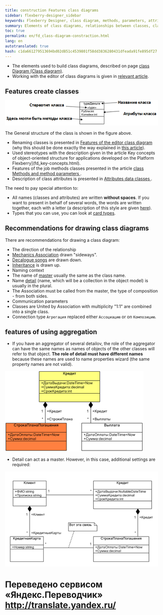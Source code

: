 ```yaml
--- 
title: construction Features class diagrams 
sidebar: flexberry-designer_sidebar 
keywords: Flexberry Designer, class diagram, methods, parameters, attributes, Association, aggregation, composition, map types, inheritance, master, detail 
summary: Elements of class diagrams, relationships between classes, class structure 
toc: true 
permalink: en/fd_class-diagram-constraction.html 
lang: en 
autotranslated: true 
hash: c1da661279513694bd02d851c4539801f58dd3836280431dfeada91fe895df27 
--- 
```


* The elements used to build class diagrams, described on page [class Diagram (Class diagram)](fd_class-diagram.html). 
* Working with the editor of class diagrams is given in [relevant article](fd_class-diagram-editor-features-work.html). 

## Features create classes 

![](/images/pages/products/flexberry-designer/class-diagram/structure-of-class.png) 

The General structure of the class is shown in the figure above. 

* Renaming classes is presented in [Features of the editor class diagram](fd_class-diagram-editor-features-work.html) (why this should be done exactly the way explained in [this article](fd_recommended-structure-repository.html)). 
* Used stereotypes with the description given in the article Key concepts of object-oriented structure for applications developed on the Platform Flexberry](fd_key-concepts.html). 
* Features of the job methods classes presented in the article [class Methods and method parameters ](fd_methods-parameters.html). 
* Description of class attributes is presented in [Attributes data classes ](fo_attributes-class-data.html). 

The need to pay special attention to: 

* All names (classes and attributes) are written **without spaces**. If you want to present in behalf of several words, the words are written together, each with a letter (a description of this style are given [here](http://ru.wikipedia.org/wiki/CamelCase)). 
* Types that you can use, you can look at [card types](fd_types-map.html). 

## Recommendations for drawing class diagrams 

There are recommendations for drawing a class diagram: 

* The direction of the relationship 
* [Mechanics Association](fd_master-association.html) drawn "sideways". 
* [Decalogue songs](fo_detail-associations-properties.html) are drawn down. 
* [Inheritance](fd_inheritance.html) is drawn up. 
* Naming context 
* The name of [master](fd_key-concepts.html) usually the same as the class name. 
* Name [detail](fd_key-concepts.html) (name, which will be a collection in the object model) is usually in the plural. 
* The Association must be called from the master, the type of composition - from both sides. 
* Communication parameters 
* Classes are United by Association with multiplicity "1:1" are combined into a single class. 
* Connection type `Агрегация` replaced either `Ассоциацию` or on `Композицию`.

## features of using aggregation 

* If you have an aggregator of several detailov, the role of the aggregator can have the same names as names of objects of the other classes will refer to that object. 
**The role of detail must have different names** because these names are used to name properties wizard (the same property names are not valid). 

![](/images/pages/products/flexberry-designer/class-diagram/same-link-names.png) 

* Detail can act as a master. However, in this case, additional settings are required: 

![](/images/pages/products/flexberry-designer/class-diagram/connect-details-master.png) 



 # Переведено сервисом «Яндекс.Переводчик» http://translate.yandex.ru/